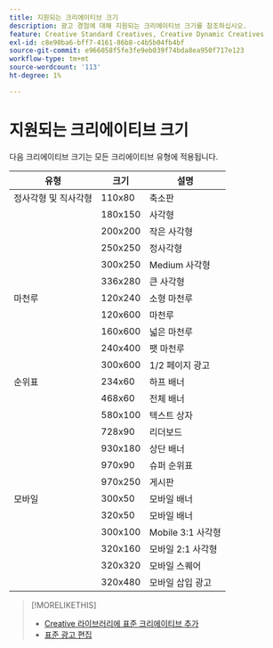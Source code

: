 ```yaml
---
title: 지원되는 크리에이티브 크기
description: 광고 경험에 대해 지원되는 크리에이티브 크기를 참조하십시오.
feature: Creative Standard Creatives, Creative Dynamic Creatives
exl-id: c8e90ba6-bff7-4161-86b8-c4b5b04fb4bf
source-git-commit: e966058f5fe3fe9eb039f74bda8ea950f717e123
workflow-type: tm+mt
source-wordcount: '113'
ht-degree: 1%

---
```


# 지원되는 크리에이티브 크기

<!-- verify the description for 320x160 (I'm guessing mobile 2:1 rectangle?) and 930x180 (GGL says top banner)?)  -->

다음 크리에이티브 크기는 모든 크리에이티브 유형에 적용됩니다.

<!-- 
| Squares and Rectangles | 110x80 | Thumbnail |
| | 640x360 | Video |
-->

| 유형 | 크기 | 설명 |
| --- | --- | --- |
| 정사각형 및 직사각형 | 110x80 | 축소판 |
| | 180x150 | 사각형 |
| | 200x200 | 작은 사각형 |
| | 250x250 | 정사각형 |
| | 300x250 | Medium 사각형 |
| | 336x280 | 큰 사각형 |
| 마천루 | 120x240 | 소형 마천루 |
| | 120x600 | 마천루 |
| | 160x600 | 넓은 마천루 |
| | 240x400 | 팻 마천루 |
| | 300x600 | 1/2 페이지 광고 |
| 순위표 | 234x60 | 하프 배너 |
| | 468x60 | 전체 배너 |
| | 580x100 | 텍스트 상자 |
| | 728x90 | 리더보드 |
| | 930x180 | 상단 배너 |
| | 970x90 | 슈퍼 순위표 |
| | 970x250 | 게시판 |
| 모바일 | 300x50 | 모바일 배너 |
| | 320x50 | 모바일 배너 |
| | 300x100 | Mobile 3:1 사각형 |
| | 320x160 | 모바일 2:1 사각형 |
| | 320x320 | 모바일 스퀘어 |
| | 320x480 | 모바일 삽입 광고 |

>[!MORELIKETHIS]
>
>* [Creative 라이브러리에 표준 크리에이티브 추가](creative-add-standard.md)
>* [표준 광고 편집](/help/creative/creative-libraries/creative-edit-standard.md)
